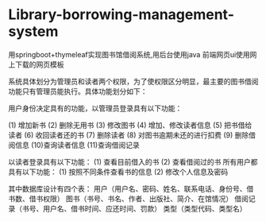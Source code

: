 # Library-borrowing-management-system
用springboot+thymeleaf实现图书馆借阅系统,用后台使用java
前端网页ui使用网上下载的网页模板

系统具体划分为管理员和读者两个权限，为了使权限区分明显，最主要的图书借阅功能只有管理员能执行。具体功能划分如下：

用户身份决定具有的功能，以管理员登录具有以下功能：

(1)	增加新书
(2)	删除无用书
(3)	修改图书
(4)	增加、修改读者信息
(5)	把书借给读者
(6)	收回读者还的书
(7)	删除读者
(8)	对图书逾期未还的进行扣费
(9)	删除借阅信息
(10)查询读者信息
(11)查询借阅记录

以读者登录具有以下功能：
(1)	查看目前借入的书
(2)	查看借阅过的书
所有用户都具有以下功能：
(1)	按照不同条件查看书的信息
(2)	修改个人信息及密码

其中数据库设计有四个表：
用户（用户名、密码、姓名、联系电话、身份号、借书数、借书权限）
图书（书号、书名、作者、出版社、简介、在馆情况）
借阅记录（书号、用户名、借书时间、应还时间、罚款）
类型（类型代码、类型名）
